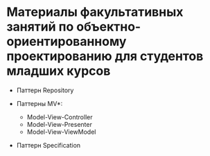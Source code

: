 # Материалы факультативных занятий по объектно-ориентированному проектированию для студентов младших курсов

* Паттерн Repository

* Паттерны MV*:
    - Model-View-Controller
    - Model-View-Presenter
    - Model-View-ViewModel

* Паттерн Specification
